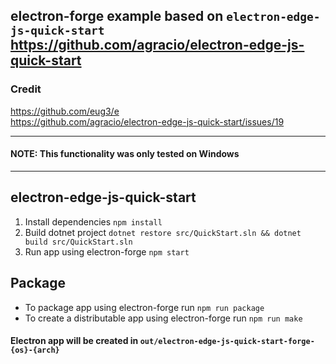 ## electron-forge example based on `electron-edge-js-quick-start`<br/>  https://github.com/agracio/electron-edge-js-quick-start

### Credit 
https://github.com/eug3/e  
https://github.com/agracio/electron-edge-js-quick-start/issues/19

------------------

#### NOTE: This functionality was only tested on Windows
------------------

## electron-edge-js-quick-start

1. Install dependencies `npm install`
2. Build dotnet project `dotnet restore src/QuickStart.sln && dotnet build src/QuickStart.sln`
3. Run app using electron-forge `npm start`

## Package
* To package app using electron-forge run `npm run package`
* To create a distributable app using electron-forge run `npm run make`

#### Electron app will be created in `out/electron-edge-js-quick-start-forge-{os}-{arch}`










